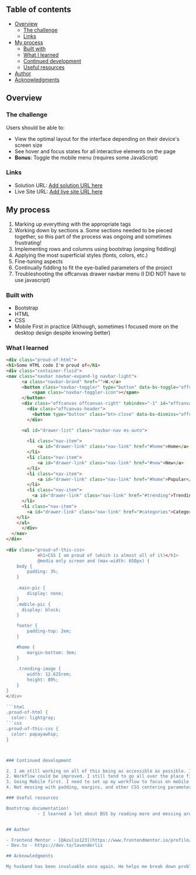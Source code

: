 ## Table of contents

- [Overview](#overview)
  - [The challenge](#the-challenge)
  - [Links](#links)
- [My process](#my-process)
  - [Built with](#built-with)
  - [What I learned](#what-i-learned)
  - [Continued development](#continued-development)
  - [Useful resources](#useful-resources)
- [Author](#author)
- [Acknowledgments](#acknowledgments)

## Overview

### The challenge

Users should be able to:

- View the optimal layout for the interface depending on their device's screen size
- See hover and focus states for all interactive elements on the page
- **Bonus**: Toggle the mobile menu (requires some JavaScript)

### Links

- Solution URL: [Add solution URL here](https://your-solution-url.com)
- Live Site URL: [Add live site URL here](https://your-live-site-url.com)

## My process

1. Marking up everything with the appropriate tags
2. Working down by sections 
    a. Some sections needed to be pieced together, so this part of the process was ongoing and sometimes frustrating!
3. Implementing rows and columns using bootstrap (ongoing fiddling)
4. Applying the most superficial styles (fonts, colors, etc.)
5. Fine-tuning aspects
6. Continually fiddling to fit the eye-balled parameters of the project
7. Troubleshooting the offcanvas drawer navbar menu (I DID NOT have to use javascript)

### Built with

- Bootstrap
- HTML
- CSS
- Mobile First in practice (Although, sometimes I focused more on the desktop design despite knowing better)


### What I learned

```html
<div class="proud-of-html">
<h1>Some HTML code I'm proud of</h1>
<div class="container-fluid">
<nav class="navbar navbar-expand-lg navbar-light">
      <a class="navbar-brand" href="">W.</a> 
      <button class="navbar-toggler" type="button" data-bs-toggle="offcanvas" data-bs-target="#offcanvasRight" aria-controls="offcanvasRight" aria-expanded="false" aria-label="Toggle navigation">
          <span class="navbar-toggler-icon"></span>
      </button>
      <div class="offcanvas offcanvas-right" tabindex="-1" id="offcanvasRight" aria-labelledby="offcanvasRightLabel">
        <div class="offcanvas-header">
          <button type="button" class="btn-close" data-bs-dismiss="offcanvas" aria-label="Close"></button>
        </div>

      <ul id="drawer-list" class="navbar-nav ms-auto">
         
        <li class="nav-item">
            <a id="drawer-link" class="nav-link" href="#home">Home</a>
        </li>
        <li class="nav-item">
            <a id="drawer-link" class="nav-link" href="#new">New</a>
        </li>
        <li class="nav-item">
            <a id="drawer-link" class="nav-link" href="#home">Popular</a>
        </li>
        <li class="nav-item">
          <a id="drawer-link" class="nav-link" href="#trending">Trending</a>
      </li>
      <li class="nav-item">
        <a id="drawer-link" class="nav-link" href="#categories">Categories</a>
    </li>
    </ul>
      </div>
  </nav>
</div>
  
<div class="proud-of-this-css>
            <h1>CSS I am proud of (which is almost all of it)</h1>
            @media only screen and (max-width: 650px) {
    body { 
        padding: 3%;
    }
    
    .main-pic {
        display: none;
    }
    .mobile-pic {
      display: block;  
    }

    footer {
        padding-top: 2em;
    }

    #home { 
        margin-bottom: 3em;
    }
    
    .trending-image {
        width: 12.625rem;
        height: 80%;
    }
}
</div>
            
```html
.proud-of-html {
  color: lightgray;
```css
.proud-of-this-css {
  color: papayawhip;
}



### Continued development

2. I am still working on all of this being as accessible as possible. I still need the documentation on screen readers in order to implement them. I am still so confused about how it works that I will have to look at a guide for it.
2. Workflow could be improved. I still tend to go all over the place fixing one small thing and then moving to completely different part of the project and fixing that instead of going completely section by section.
3. Going Mobile first. I need to set up my workflow to focus on mobile view first and foremost.
4. Not messing with padding, margins, and other CSS centering parameters before implementing the skeleton and structure first. I wasted a lot of time getting things to not look like a hot mess by using CSS too quickly to get certain parts to center when their absence did that for me.            

### Useful resources

Bootstrap documentation!
            - I learned a lot about BS5 by reading more and messing around with individual settings. It is ALWAYS a good idea to really get into the nitty-gritty of a               library like this.


## Author

- Frontend Mentor - [@Azulio123](https://www.frontendmentor.io/profile/Azulio123)
- Dev.to - https://dev.to/lavenderliz

## Acknowledgments

My husband has been invaluable once again. He helps me break down problems and lends a hand with anything, even trying things that are outside of the scope of the project. What a chad.
